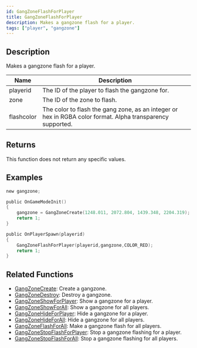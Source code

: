 ```yaml
---
id: GangZoneFlashForPlayer
title: GangZoneFlashForPlayer
description: Makes a gangzone flash for a player.
tags: ["player", "gangzone"]
---
```


## Description

Makes a gangzone flash for a player.

| Name | Description |
| --- | --- |
| playerid | The ID of the player to flash the gangzone for. |
| zone | The ID of the zone to flash. |
| flashcolor | The color to flash the gang zone, as an integer or hex in RGBA color format. Alpha transparency supported. |

## Returns

This function does not return any specific values.

## Examples

```c
new gangzone;

public OnGameModeInit()
{
    gangzone = GangZoneCreate(1248.011, 2072.804, 1439.348, 2204.319);
    return 1;
}

public OnPlayerSpawn(playerid)
{
    GangZoneFlashForPlayer(playerid,gangzone,COLOR_RED);
    return 1;
}
```

## Related Functions

- [GangZoneCreate](GangZoneCreate): Create a gangzone.
- [GangZoneDestroy](GangZoneDestroy): Destroy a gangzone.
- [GangZoneShowForPlayer](GangZoneShowForPlayer): Show a gangzone for a player.
- [GangZoneShowForAll](GangZoneShowForAll): Show a gangzone for all players.
- [GangZoneHideForPlayer](GangZoneHideForPlayer): Hide a gangzone for a player.
- [GangZoneHideForAll](GangZoneHideForAll): Hide a gangzone for all players.
- [GangZoneFlashForAll](GangZoneFlashForAll): Make a gangzone flash for all players.
- [GangZoneStopFlashForPlayer](GangZoneStopFlashForPlayer): Stop a gangzone flashing for a player.
- [GangZoneStopFlashForAll](GangZoneStopFlashForAll): Stop a gangzone flashing for all players.
